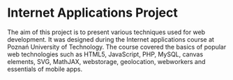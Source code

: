 # Internet Applications Project

The aim of this project is to present various techniques used for web development. It was designed during the Internet applications course at Poznań University of Technology. The course covered the basics of popular web technologies such as HTML5, JavaScript, PHP, MySQL, canvas elements, SVG, MathJAX, webstorage, geolocation, webworkers and essentials of mobile apps.
